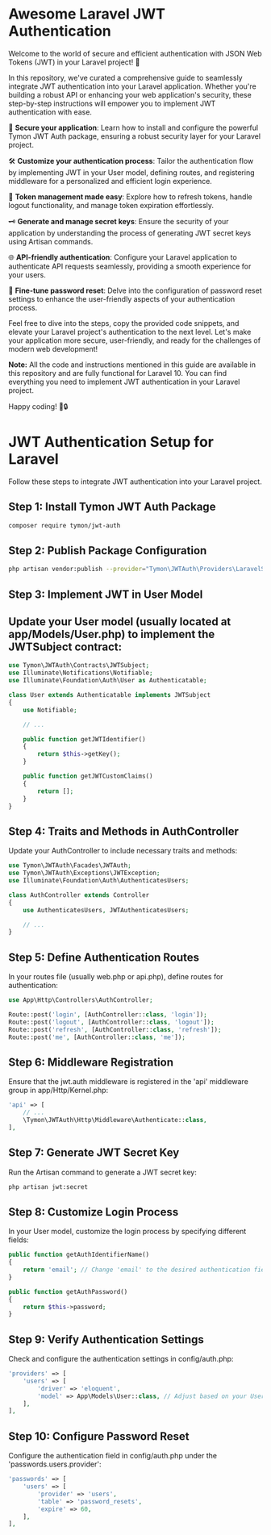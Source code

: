 # Awesome Laravel JWT Authentication

Welcome to the world of secure and efficient authentication with JSON Web Tokens (JWT) in your Laravel project! 🚀

In this repository, we've curated a comprehensive guide to seamlessly integrate JWT authentication into your Laravel application. Whether you're building a robust API or enhancing your web application's security, these step-by-step instructions will empower you to implement JWT authentication with ease.

🔐 **Secure your application**: Learn how to install and configure the powerful Tymon JWT Auth package, ensuring a robust security layer for your Laravel project.

🛠️ **Customize your authentication process**: Tailor the authentication flow by implementing JWT in your User model, defining routes, and registering middleware for a personalized and efficient login experience.

🔄 **Token management made easy**: Explore how to refresh tokens, handle logout functionality, and manage token expiration effortlessly.

🗝️ **Generate and manage secret keys**: Ensure the security of your application by understanding the process of generating JWT secret keys using Artisan commands.

🌐 **API-friendly authentication**: Configure your Laravel application to authenticate API requests seamlessly, providing a smooth experience for your users.

🔧 **Fine-tune password reset**: Delve into the configuration of password reset settings to enhance the user-friendly aspects of your authentication process.

Feel free to dive into the steps, copy the provided code snippets, and elevate your Laravel project's authentication to the next level. Let's make your application more secure, user-friendly, and ready for the challenges of modern web development!

**Note:** All the code and instructions mentioned in this guide are available in this repository and are fully functional for Laravel 10. You can find everything you need to implement JWT authentication in your Laravel project.

Happy coding! 🚀🔒
# JWT Authentication Setup for Laravel

Follow these steps to integrate JWT authentication into your Laravel project.

## Step 1: Install Tymon JWT Auth Package
```bash
composer require tymon/jwt-auth
```
## Step 2: Publish Package Configuration
```bash
php artisan vendor:publish --provider="Tymon\JWTAuth\Providers\LaravelServiceProvider"
```

## Step 3: Implement JWT in User Model
## Update your User model (usually located at app/Models/User.php) to implement the JWTSubject contract:

```php
use Tymon\JWTAuth\Contracts\JWTSubject;
use Illuminate\Notifications\Notifiable;
use Illuminate\Foundation\Auth\User as Authenticatable;

class User extends Authenticatable implements JWTSubject
{
    use Notifiable;

    // ...

    public function getJWTIdentifier()
    {
        return $this->getKey();
    }

    public function getJWTCustomClaims()
    {
        return [];
    }
}
```
## Step 4: Traits and Methods in AuthController
Update your AuthController to include necessary traits and methods:

```php
use Tymon\JWTAuth\Facades\JWTAuth;
use Tymon\JWTAuth\Exceptions\JWTException;
use Illuminate\Foundation\Auth\AuthenticatesUsers;

class AuthController extends Controller
{
    use AuthenticatesUsers, JWTAuthenticatesUsers;

    // ...
}

```
## Step 5: Define Authentication Routes
In your routes file (usually web.php or api.php), define routes for authentication:

```php
use App\Http\Controllers\AuthController;

Route::post('login', [AuthController::class, 'login']);
Route::post('logout', [AuthController::class, 'logout']);
Route::post('refresh', [AuthController::class, 'refresh']);
Route::post('me', [AuthController::class, 'me']);

```

## Step 6: Middleware Registration
Ensure that the jwt.auth middleware is registered in the 'api' middleware group in app/Http/Kernel.php:

```php
'api' => [
    // ...
    \Tymon\JWTAuth\Http\Middleware\Authenticate::class,
],
```

## Step 7: Generate JWT Secret Key
Run the Artisan command to generate a JWT secret key:
```bash
php artisan jwt:secret
```
## Step 8: Customize Login Process
In your User model, customize the login process by specifying different fields:

```php
public function getAuthIdentifierName()
{
    return 'email'; // Change 'email' to the desired authentication field
}

public function getAuthPassword()
{
    return $this->password;
}
```
## Step 9: Verify Authentication Settings
Check and configure the authentication settings in config/auth.php:

```php
'providers' => [
    'users' => [
        'driver' => 'eloquent',
        'model' => App\Models\User::class, // Adjust based on your User model location and name
    ],
],

```

## Step 10: Configure Password Reset
Configure the authentication field in config/auth.php under the 'passwords.users.provider':

```php
'passwords' => [
    'users' => [
        'provider' => 'users',
        'table' => 'password_resets',
        'expire' => 60,
    ],
],
```
